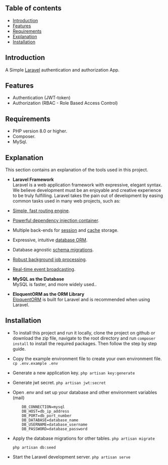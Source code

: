 ## Table of contents

- [Introduction](#Introduction)
- [Features](#Features)
- [Requirements](#Requirements)
- [Explanation](#Explanation)
- [Installation](#Installation)

## Introduction

A Simple [Laravel](https://laravel.com) authentication and authorization App.

## Features

- Authentication (JWT-token)
- Authorization (RBAC - Role Based Access Control)

## Requirements

- PHP version 8.0 or higher.
- Composer.
- MySql.

## Explanation

This section contains an explanation of the tools used in this project.

- **Laravel Framework** <br/>
 Laravel is a web application framework with expressive, elegant syntax. We believe development must be an enjoyable and creative experience to be truly fulfilling. Laravel takes the pain out of development by easing common tasks used in many web projects, such as:

- [Simple, fast routing engine](https://laravel.com/docs/routing).
- [Powerful dependency injection container](https://laravel.com/docs/container).
- Multiple back-ends for [session](https://laravel.com/docs/session) and [cache](https://laravel.com/docs/cache) storage.
- Expressive, intuitive [database ORM](https://laravel.com/docs/eloquent).
- Database agnostic [schema migrations](https://laravel.com/docs/migrations).
- [Robust background job processing](https://laravel.com/docs/queues).
- [Real-time event broadcasting](https://laravel.com/docs/broadcasting).<br/>

- **MySQL as the Database** <br/>
 MySQL is faster, and more widely used..

- **EloquentORM as the ORM Library** <br/>
  [EloquentORM](https://laravel.com/docs/eloquent) is built for Laravel and is recommended when using Laravel.


## Installation

- To install this project and run it locally, clone the project on github or download the zip file, navigate to the root directory and run `composer install` to install the required packages. Then follow the step by step guide.

- Copy the example environment file to create your own environment file.
 `cp .env.example .env`

- Generate a new application key.
    `php artisan key:generate`

- Generate jwt secret.
`php artisan jwt:secret`

- Open .env and set up your database and other environment variables (mail)
    ```
        DB_CONNECTION=mysql
        DB_HOST=db_ip_address
        DB_PORT=db_port_number
        DB_DATABASE=database_name
        DB_USERNAME=database_username
        DB_PASSWORD=database_password

    ```

- Apply the database migrations for other tables.
    `php artisan migrate`

    `php artisan db:seed`

- Start the Laravel development server.
    `php artisan serve`





